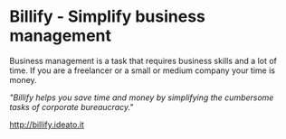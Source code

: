 # Billify - Simplify business management

Business management is a task that requires business skills and a lot of time. If you are a freelancer or a small or medium company your time is money.

_"Billify helps you save time and money by simplifying the cumbersome tasks of corporate bureaucracy."_

http://billify.ideato.it

